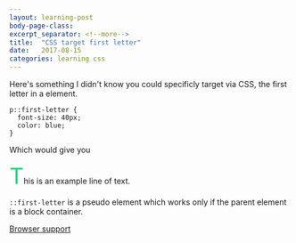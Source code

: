 ```yaml
---
layout: learning-post
body-page-class:
excerpt_separator: <!--more-->
title:  "CSS target first letter"
date:   2017-08-15
categories: learning css
---
```


Here's something I didn't know you could specificly target via CSS, the first letter in a element.

<!--more-->
<pre><code class="language-css">p::first-letter {
  font-size: 40px;
  color: blue;
}</code></pre>

Which would give you

<span style="font-size:40px;color:#21d67f;">T</span>his is an example line of text.

<code>::first-letter</code> is a pseudo element which works only if the parent element is a block container.

[Browser support](https://caniuse.com/#feat=css-first-letter)
